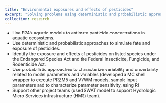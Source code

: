```yaml
---
title: "Environmental exposures and effects of pesticides"
excerpt: "Solving problems using deterministic and probabilistic approaches  1<br/><img src='/images/500x300.png'>"
collection: research
---
```


* Use EPA’s aquatic models to estimate pesticide concentrations in aquatic ecosystems. 
* Use deterministic and probabilistic approaches to simulate fate and exposure of pesticides.
* Identify the exposure and effects of pesticides on listed species under the Endangered Species Act and the Federal Insecticide, Fungicide, and Rodenticide Act.
* Use probabilistic approaches to characterize variability and uncertainty  related to model parameters and variables (developed a MC shell wrapper to execute PRZM5 and VVWM models, sample input parameters and to characterize parameter sensitivity, using R)
* Support other project teams (used SWAT model to support  Hydrologic Micro Services infrastructure (HMS) team). 
